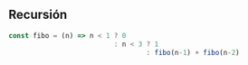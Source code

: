 ## Recursión

```js
const fibo = (n) => n < 1 ? 0
                          : n < 3 ? 1
                                  : fibo(n-1) + fibo(n-2)
```
